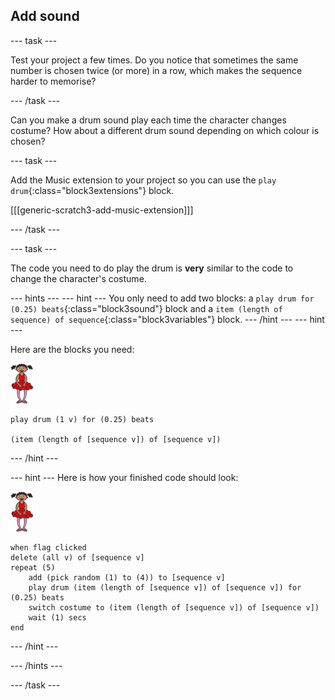 ## Add sound

--- task ---

Test your project a few times. Do you notice that sometimes the same number is chosen twice (or more) in a row, which makes the sequence harder to memorise?

--- /task ---

Can you make a drum sound play each time the character changes costume? How about a different drum sound depending on which colour is chosen? 

--- task ---

Add the Music extension to your project so you can use the `play drum`{:class="block3extensions"} block.

[[[generic-scratch3-add-music-extension]]]

--- /task ---

--- task ---

The code you need to do play the drum is __very__ similar to the code to change the character's costume.

--- hints ---
--- hint ---
You only need to add two blocks: a `play drum for (0.25) beats`{:class="block3sound"} block and a `item (length of sequence) of sequence`{:class="block3variables"} block.
--- /hint ---
--- hint ---

Here are the blocks you need:

![ballerina](images/ballerina.png)

```blocks3
play drum (1 v) for (0.25) beats

(item (length of [sequence v]) of [sequence v])
```
--- /hint ---

--- hint ---
Here is how your finished code should look:

![ballerina](images/ballerina.png)

```blocks3
when flag clicked
delete (all v) of [sequence v]
repeat (5)
	add (pick random (1) to (4)) to [sequence v]
    play drum (item (length of [sequence v]) of [sequence v]) for (0.25) beats
    switch costume to (item (length of [sequence v]) of [sequence v])
    wait (1) secs
end
```
--- /hint ---

--- /hints ---

--- /task ---
